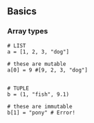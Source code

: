 ## Basics
### Array types

    # LIST
    a = [1, 2, 3, "dog"]

    # these are mutable
    a[0] = 9 #[9, 2, 3, "dog"]


    # TUPLE
    b = (1, "fish", 9.1)

    # these are immutable
    b[1] = "pony" # Error!

